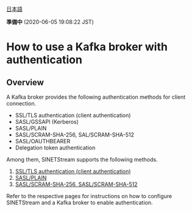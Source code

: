 <!--
Copyright (C) 2020 National Institute of Informatics

Licensed to the Apache Software Foundation (ASF) under one
or more contributor license agreements.  See the NOTICE file
distributed with this work for additional information
regarding copyright ownership.  The ASF licenses this file
to you under the Apache License, Version 2.0 (the
"License"); you may not use this file except in compliance
with the License.  You may obtain a copy of the License at

  http://www.apache.org/licenses/LICENSE-2.0

Unless required by applicable law or agreed to in writing,
software distributed under the License is distributed on an
"AS IS" BASIS, WITHOUT WARRANTIES OR CONDITIONS OF ANY
KIND, either express or implied.  See the License for the
specific language governing permissions and limitations
under the License.
-->

[日本語](kafka-authentication.md)

**準備中** (2020-06-05 19:08:22 JST)

# How to use a Kafka broker with authentication

## Overview

A Kafka broker provides the following authentication methods for client connection.

* SSL/TLS authentication (client authentication)
* SASL/GSSAPI (Kerberos)
* SASL/PLAIN
* SASL/SCRAM-SHA-256, SAL/SCRAM-SHA-512
* SASL/OAUTHBEARER
* Delegation token authentication

Among them, SINETStream supports the following methods.

1. [SSL/TLS authentication (client authentication)](kafka-authentication-ssl.en.md)
1. [SASL/PLAIN](kafka-authentication-sasl-plain.en.md)
1. [SASL/SCRAM-SHA-256, SASL/SCRAM-SHA-512](kafka-authentication-sasl-scram.en.md)

Refer to the respective pages for instructions on how to configure SINETStream and a Kafka broker to enable authentication.
